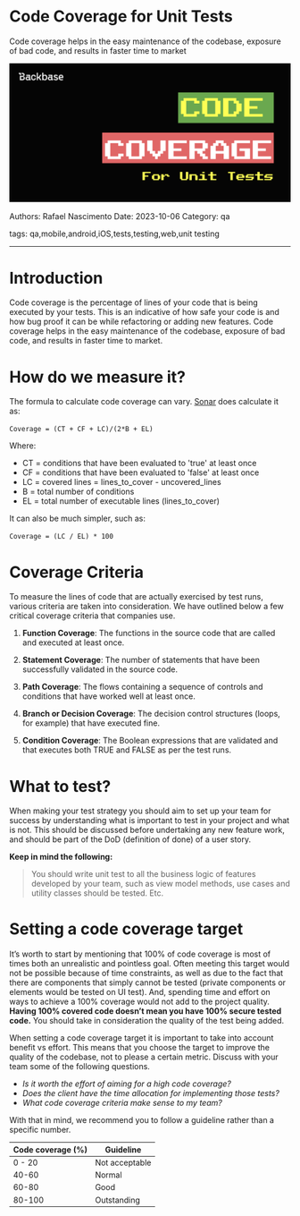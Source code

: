 # Code Coverage for Unit Tests

Code coverage helps in the easy maintenance of the codebase, exposure of bad code, and results in faster time to market

![](assets/code_coverage.png)

Authors: Rafael Nascimento
Date: 2023-10-06
Category: qa

tags: qa,mobile,android,iOS,tests,testing,web,unit testing

---

# Introduction

Code coverage is the percentage of lines of your code that is being executed by your tests. This is an indicative of how safe your code is and how bug proof it can be while refactoring or adding new features. Code coverage helps in the easy maintenance of the codebase, exposure of bad code, and results in faster time to market. 

# How do we measure it?

The formula to calculate code coverage can vary. [Sonar](https://www.sonarsource.com/) does calculate it as:

`Coverage = (CT + CF + LC)/(2*B + EL)`

Where:
* CT = conditions that have been evaluated to 'true' at least once
* CF = conditions that have been evaluated to 'false' at least once
* LC = covered lines = lines_to_cover - uncovered_lines
* B = total number of conditions
* EL = total number of executable lines (lines_to_cover)

It can also be much simpler, such as:

`Coverage = (LC / EL) * 100`

# Coverage Criteria

To measure the lines of code that are actually exercised by test runs, various criteria are taken into consideration. We have outlined below a few critical coverage criteria that companies use.

1. **Function Coverage**: The functions in the source code that are called and executed at least once.

2. **Statement Coverage**: The number of statements that have been successfully validated in the source code.

3. **Path Coverage**: The flows containing a sequence of controls and conditions that have worked well at least once.

4. **Branch or Decision Coverage**: The decision control structures (loops, for example) that have executed fine.

5. **Condition Coverage**: The Boolean expressions that are validated and that executes both TRUE and FALSE as per the test runs.

# What to test?

When making your test strategy you should aim to set up your team for success by understanding what is important to test in your project and what is not. This should be discussed before undertaking any new feature work, and should be part of the DoD (definition of done) of a user story.

**Keep in mind the following:**

> You should write unit test to all the business logic of features developed by your team, such as view model methods, use cases and utility classes should be tested. Etc.

# Setting a code coverage target

It’s worth to start by mentioning that 100% of code coverage is most of times both an unrealistic and pointless goal. Often meeting this target would not be possible because of time constraints, as well as due to the fact that there are components that simply cannot be tested (private components or elements would be tested on UI test). And, spending time and effort on ways to achieve a 100% coverage would not add to the project quality. **Having 100% covered code doesn’t mean you have 100% secure tested code.** You should take in consideration the quality of the test being added.

When setting a code coverage target it is important to take into account benefit vs effort. This means that you choose the target to improve the quality of the codebase, not to please a certain metric. Discuss with your team some of the following questions.

* _Is it worth the effort of aiming for a high code coverage?_
* _Does the client have the time allocation for implementing those tests?_
* _What code coverage criteria make sense to my team?_

With that in mind, we recommend you to follow a guideline rather than a specific number.

| Code coverage (%) | Guideline      |
| ----------------- | -------------- |
| 0 - 20            | Not acceptable |
| 40-60             | Normal         |
| 60-80             | Good           |
| 80-100            | Outstanding    |